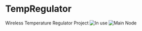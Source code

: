 # TempRegulator
Wireless Temperature Regulator Project
![In use](https://i.imgur.com/xNLiw6f.jpg)
![Main Node](https://i.imgur.com/HpH7htg.jpg)
